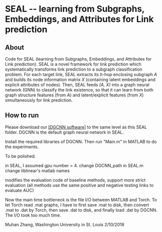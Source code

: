 SEAL -- learning from Subgraphs, Embeddings, and Attributes for Link prediction
===============================================================================

About
-----

Code for SEAL (learning from Subgraphs, Embeddings, and Attributes for Link prediction). SEAL is a novel framework for link prediction which systematically transforms link prediction to a subgraph classification problem. For each target link, SEAL extracts its *h*-hop enclosing subgraph *A* and builds its node information matrix *X* (containing latent embeddings and explicit attributes of nodes). Then, SEAL feeds *(A, X)* into a graph neural network (GNN) to classify the link existence, so that it can learn from both graph structure features (from *A*) and latent/explicit features (from *X*) simultaneously for link prediction.

How to run
----------

Please download our [\[DGCNN software\]](https://github.com/muhanzhang/DGCNN) to the same level as this SEAL folder. DGCNN is the default graph neural network in SEAL.

Install the required libraries of DGCNN. Then run "Main.m" in MATLAB to do the experiments.

To be polished.

in SEAL, I assumed gpu number = 4.
change DGCNN_path in SEAL.m
change liblinear's matlab names

modifies the evaluation code of baseline methods, support more strict evaluation (all methods use the same positive and negative testing links to evaluate AUC)

Now the main time bottleneck is the file I/O between MATLAB and Torch. To let Torch read .mat graphs, I have to first save .mat to disk, then convert .mat to .dat by Torch, then save .dat to disk, and finally load .dat by DGCNN. The I/O took too much time.


Muhan Zhang, Washington University in St. Louis
2/10/2018
